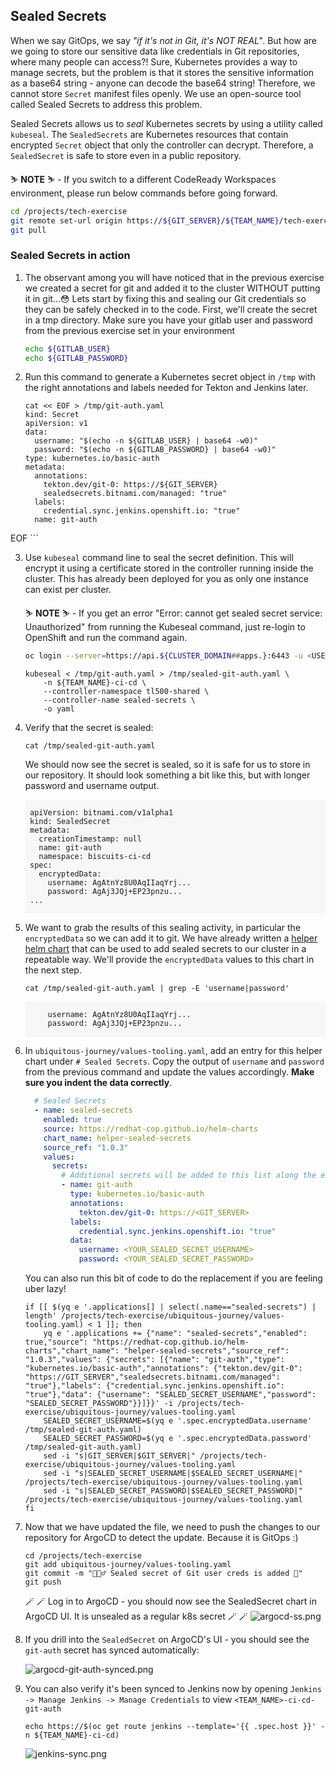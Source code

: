 ## Sealed Secrets

When we say GitOps, we say _"if it's not in Git, it's NOT REAL"_. But how are we going to store our sensitive data like credentials in Git repositories, where many people can access?! Sure, Kubernetes provides a way to manage secrets, but the problem is that it stores the sensitive information as a base64 string - anyone can decode the base64 string! Therefore, we cannot store `Secret` manifest files openly. We use an open-source tool called Sealed Secrets to address this problem.

Sealed Secrets allows us to _seal_ Kubernetes secrets by using a utility called `kubeseal`. The `SealedSecrets` are Kubernetes resources that contain encrypted `Secret` object that only the controller can decrypt. Therefore, a `SealedSecret` is safe to store even in a public repository.

<p class="warn">
    ⛷️ <b>NOTE</b> ⛷️ - If you switch to a different CodeReady Workspaces environment, please run below commands before going forward.
</p>

```bash
cd /projects/tech-exercise
git remote set-url origin https://${GIT_SERVER}/${TEAM_NAME}/tech-exercise.git
git pull
```

### Sealed Secrets in action

1. The observant among you will have noticed that in the previous exercise we created a secret for git and added it to the cluster WITHOUT putting it in git...😳 Lets start by fixing this and sealing our Git credentials so they can be safely checked in to the code. First, we'll create the secret in a tmp directory. Make sure you have your gitlab user and password from the previous exercise set in your environment

    ```bash
    echo ${GITLAB_USER}
    echo ${GITLAB_PASSWORD}
    ```

2. Run this command to generate a Kubernetes secret object in `/tmp` with the right annotations and labels needed for Tekton and Jenkins later.

    ```bash#test
    cat << EOF > /tmp/git-auth.yaml
    kind: Secret
    apiVersion: v1
    data:
      username: "$(echo -n ${GITLAB_USER} | base64 -w0)"
      password: "$(echo -n ${GITLAB_PASSWORD} | base64 -w0)"
    type: kubernetes.io/basic-auth
    metadata:
      annotations:
        tekton.dev/git-0: https://${GIT_SERVER}
        sealedsecrets.bitnami.com/managed: "true"
      labels:
        credential.sync.jenkins.openshift.io: "true"
      name: git-auth
EOF
    ```

3. Use `kubeseal` command line to seal the secret definition. This will encrypt it using a certificate stored in the controller running inside the cluster. This has already been deployed for you as only one instance can exist per cluster.

    <p class="warn">
        ⛷️ <b>NOTE</b> ⛷️ - If you get an error "Error: cannot get sealed secret service: Unauthorized" from running the Kubeseal command, just re-login to OpenShift and run the command again. 
    </p>

    ```bash
    oc login --server=https://api.${CLUSTER_DOMAIN##apps.}:6443 -u <USER_NAME> -p <PASSWORD>
    ```

    ```bash#test
    kubeseal < /tmp/git-auth.yaml > /tmp/sealed-git-auth.yaml \
        -n ${TEAM_NAME}-ci-cd \
        --controller-namespace tl500-shared \
        --controller-name sealed-secrets \
        -o yaml
    ```

4. Verify that the secret is sealed:

    ```bash#test
    cat /tmp/sealed-git-auth.yaml 
    ```

    We should now see the secret is sealed, so it is safe for us to store in our repository. It should look something a bit like this, but with longer password and username output.

    <div class="highlight" style="background: #f7f7f7">
    <pre><code class="language-yaml">
    apiVersion: bitnami.com/v1alpha1
    kind: SealedSecret
    metadata:
      creationTimestamp: null
      name: git-auth
      namespace: biscuits-ci-cd
    spec:
      encryptedData:
        username: AgAtnYz8U0AqIIaqYrj...
        password: AgAj3JQj+EP23pnzu...
    ...
    </code></pre></div>

5. We want to grab the results of this sealing activity, in particular the `encryptedData` so we can add it to git. We have already written a <span style="color:blue;">[helper helm chart](https://github.com/redhat-cop/helm-charts/tree/master/charts/helper-sealed-secrets)</span> that can be used to add sealed secrets to our cluster in a repeatable way. We'll provide the `encryptedData` values to this chart in the next step.

    ```bash#test
    cat /tmp/sealed-git-auth.yaml | grep -E 'username|password'
    ```

    <div class="highlight" style="background: #f7f7f7">
    <pre><code class="language-yaml">
        username: AgAtnYz8U0AqIIaqYrj...
        password: AgAj3JQj+EP23pnzu...
    </code></pre></div>

6. In `ubiquitous-journey/values-tooling.yaml`, add an entry for this helper chart under `# Sealed Secrets`. Copy the output of `username` and `password` from the previous command and update the values accordingly. **Make sure you indent the data correctly**.

    ```yaml
      # Sealed Secrets
      - name: sealed-secrets
        enabled: true
        source: https://redhat-cop.github.io/helm-charts
        chart_name: helper-sealed-secrets
        source_ref: "1.0.3"
        values:
          secrets:
            # Additional secrets will be added to this list along the exercises.
            - name: git-auth
              type: kubernetes.io/basic-auth
              annotations:
                tekton.dev/git-0: https://<GIT_SERVER>
              labels:
                credential.sync.jenkins.openshift.io: "true"
              data:
                username: <YOUR_SEALED_SECRET_USERNAME>
                password: <YOUR_SEALED_SECRET_PASSWORD>
    ```

    You can also run this bit of code to do the replacement if you are feeling uber lazy!

    ```bash#test
    if [[ $(yq e '.applications[] | select(.name=="sealed-secrets") | length' /projects/tech-exercise/ubiquitous-journey/values-tooling.yaml) < 1 ]]; then
        yq e '.applications += {"name": "sealed-secrets","enabled": true,"source": "https://redhat-cop.github.io/helm-charts","chart_name": "helper-sealed-secrets","source_ref": "1.0.3","values": {"secrets": [{"name": "git-auth","type": "kubernetes.io/basic-auth","annotations": {"tekton.dev/git-0": "https://GIT_SERVER","sealedsecrets.bitnami.com/managed": "true"},"labels": {"credential.sync.jenkins.openshift.io": "true"},"data": {"username": "SEALED_SECRET_USERNAME","password": "SEALED_SECRET_PASSWORD"}}]}}' -i /projects/tech-exercise/ubiquitous-journey/values-tooling.yaml
        SEALED_SECRET_USERNAME=$(yq e '.spec.encryptedData.username' /tmp/sealed-git-auth.yaml)
        SEALED_SECRET_PASSWORD=$(yq e '.spec.encryptedData.password' /tmp/sealed-git-auth.yaml)
        sed -i "s|GIT_SERVER|$GIT_SERVER|" /projects/tech-exercise/ubiquitous-journey/values-tooling.yaml
        sed -i "s|SEALED_SECRET_USERNAME|$SEALED_SECRET_USERNAME|" /projects/tech-exercise/ubiquitous-journey/values-tooling.yaml
        sed -i "s|SEALED_SECRET_PASSWORD|$SEALED_SECRET_PASSWORD|" /projects/tech-exercise/ubiquitous-journey/values-tooling.yaml
    fi
    ```

7. Now that we have updated the file, we need to push the changes to our repository for ArgoCD to detect the update. Because it is GitOps :)

    ```bash#test
    cd /projects/tech-exercise
    git add ubiquitous-journey/values-tooling.yaml
    git commit -m "🕵🏻‍♂️ Sealed secret of Git user creds is added 🔎"
    git push
    ```

    🪄 🪄 Log in to ArgoCD - you should now see the SealedSecret chart in ArgoCD UI. It is unsealed as a regular k8s secret 🪄 🪄
    ![argocd-ss.png](images/argocd-ss.png)

8. If you drill into the `SealedSecret` on ArgoCD's UI - you should see the `git-auth` secret has synced automatically:

    ![argocd-git-auth-synced.png](images/argocd-git-auth-synced.png)

9. You can also verify it's been synced to Jenkins now by opening `Jenkins -> Manage Jenkins -> Manage Credentials` to view `<TEAM_NAME>-ci-cd-git-auth`

    ```bash#test
    echo https://$(oc get route jenkins --template='{{ .spec.host }}' -n ${TEAM_NAME}-ci-cd)
    ```

    ![jenkins-sync.png](images/jenkins-sync.png)
